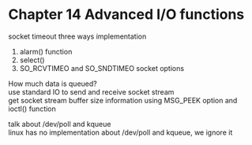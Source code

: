 # Chapter 14 Advanced I/O functions

socket timeout three ways implementation  
1) alarm() function  
2) select()  
3) SO_RCVTIMEO and SO_SNDTIMEO socket options  
  
How much data is queued?  
use standard IO to send and receive socket stream  
get socket stream buffer size information using MSG_PEEK option and ioctl() function  
  
talk about /dev/poll and kqueue  
linux has no implementation about /dev/poll and kqueue, we ignore it  
